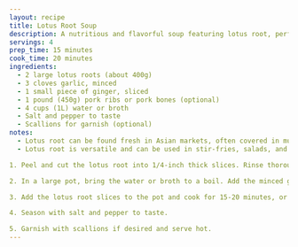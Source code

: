```yaml
---
layout: recipe
title: Lotus Root Soup
description: A nutritious and flavorful soup featuring lotus root, perfect for a comforting meal
servings: 4
prep_time: 15 minutes
cook_time: 20 minutes
ingredients:
  - 2 large lotus roots (about 400g)
  - 3 cloves garlic, minced
  - 1 small piece of ginger, sliced
  - 1 pound (450g) pork ribs or pork bones (optional)
  - 4 cups (1L) water or broth
  - Salt and pepper to taste
  - Scallions for garnish (optional)
notes:
  - Lotus root can be found fresh in Asian markets, often covered in mud. Request the seller to clean it before purchase.
  - Lotus root is versatile and can be used in stir-fries, salads, and other dishes beyond soups.

1. Peel and cut the lotus root into 1/4-inch thick slices. Rinse thoroughly and set aside.

2. In a large pot, bring the water or broth to a boil. Add the minced garlic, ginger, and pork ribs or pork bones (if using). Reduce the heat to a simmer.

3. Add the lotus root slices to the pot and cook for 15-20 minutes, or until tender.

4. Season with salt and pepper to taste.

5. Garnish with scallions if desired and serve hot.
---
```


